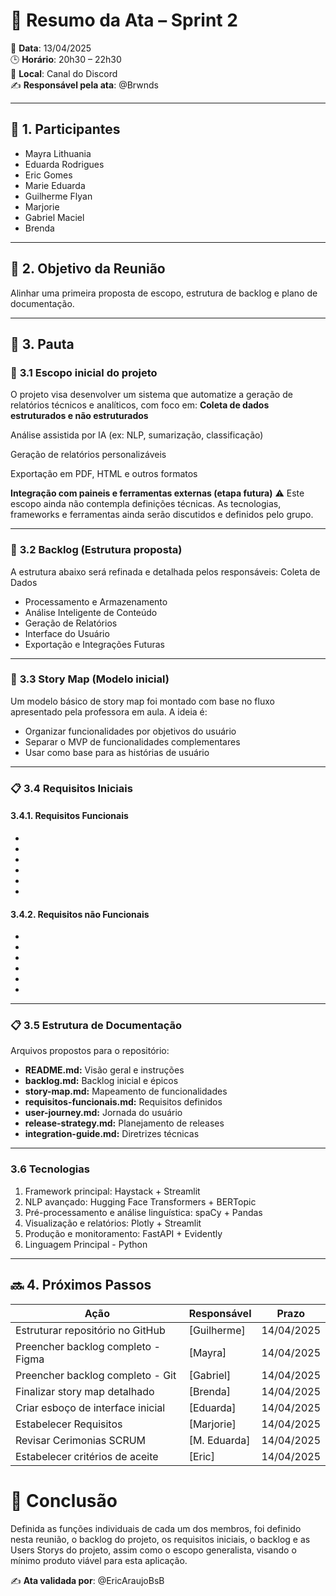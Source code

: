 # 📄 Resumo da Ata – Sprint 2

📅 **Data**: 13/04/2025  
🕒 **Horário**: 20h30 – 22h30  
📍 **Local**: Canal do Discord  
✍️ **Responsável pela ata**: @Brwnds  

--- 

## 📌 1. Participantes  

- Mayra Lithuania  
- Eduarda Rodrigues  
- Eric Gomes  
- Marie Eduarda  
- Guilherme Flyan  
- Marjorie  
- Gabriel Maciel  
- Brenda  

---

## 🎯 2. Objetivo da Reunião  

Alinhar uma primeira proposta de escopo, estrutura de backlog e plano de documentação.

---

## 📝 3. Pauta  

### 🔧 **3.1 Escopo inicial do projeto**  

O projeto visa desenvolver um sistema que automatize a geração de relatórios técnicos e analíticos, com foco em:
**Coleta de dados estruturados e não estruturados**

Análise assistida por IA (ex: NLP, sumarização, classificação)

Geração de relatórios personalizáveis

Exportação em PDF, HTML e outros formatos

**Integração com paineis e ferramentas externas (etapa futura)**
⚠️ Este escopo ainda não contempla definições técnicas. As tecnologias, frameworks e ferramentas ainda serão discutidos e definidos pelo grupo.

---

### 🔀 **3.2 Backlog (Estrutura proposta)**  

A estrutura abaixo será refinada e detalhada pelos responsáveis:
Coleta de Dados

- Processamento e Armazenamento
- Análise Inteligente de Conteúdo
- Geração de Relatórios
- Interface do Usuário
- Exportação e Integrações Futuras


---

### 🧠 **3.3 Story Map (Modelo inicial)**
Um modelo básico de story map foi montado com base no fluxo apresentado pela professora em aula. A ideia é:
- Organizar funcionalidades por objetivos do usuário
- Separar o MVP de funcionalidades complementares
- Usar como base para as histórias de usuário


---

### 📋 **3.4 Requisitos Iniciais**
#### 3.4.1. Requisitos Funcionais
- 
- 
- 
- 
- 
-  

#### 3.4.2. Requisitos não Funcionais
- 
- 
- 
- 
- 
- 


---

### 📋 **3.5 Estrutura de Documentação**


Arquivos propostos para o repositório:
- **README.md:** Visão geral e instruções
- **backlog.md:** Backlog inicial e épicos
- **story-map.md:** Mapeamento de funcionalidades
- **requisitos-funcionais.md:** Requisitos definidos
- **user-journey.md:** Jornada do usuário
- **release-strategy.md:** Planejamento de releases
- **integration-guide.md:** Diretrizes técnicas

---

###  **3.6 Tecnologias**

1. Framework principal: Haystack + Streamlit
2. NLP avançado: Hugging Face Transformers + BERTopic
3. Pré-processamento e análise linguística: spaCy + Pandas
4. Visualização e relatórios: Plotly + Streamlit
5. Produção e monitoramento: FastAPI + Evidently
6. Linguagem Principal - Python


---

## 🔜 **4. Próximos Passos**


| Ação              | Responsável                | Prazo                      |
|-------------------|----------------------------|----------------------------|
| Estruturar repositório no GitHub | [Guilherme]                 |  14/04/2025
| Preencher backlog completo - Figma| [Mayra]              |  14/04/2025
| Preencher backlog completo - Git| [Gabriel]              |  14/04/2025
| Finalizar story map detalhado | [Brenda]               |  14/04/2025
| Criar esboço de interface inicial| [Eduarda]                   |  14/04/2025
| Estabelecer Requisitos| [Marjorie]              |  14/04/2025
| Revisar Cerimonias SCRUM| [M. Eduarda]                    |  14/04/2025
| Estabelecer critérios de aceite | [Eric]     |  14/04/2025


# 📎 **Conclusão**  

Definida as funções individuais de cada um dos membros, foi definido nesta reunião, o backlog do projeto, os requisitos iniciais, o backlog e as Users Storys do projeto, assim como o escopo generalista, visando o mínimo produto viável para esta aplicação.

✍️ **Ata validada por**: @EricAraujoBsB
